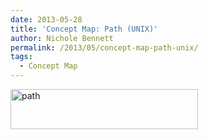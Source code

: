 ```yaml
---
date: 2013-05-28
title: 'Concept Map: Path (UNIX)'
author: Nichole Bennett
permalink: /2013/05/concept-map-path-unix/
tags:
  - Concept Map
---
```

[<img class="alignnone size-medium wp-image-2848" alt="path" src="http://teaching.software-carpentry.org/wp-content/uploads/2013/05/path-300x64.jpg" width="300" height="64" />][1]

 [1]: http://teaching.software-carpentry.org/wp-content/uploads/2013/05/path.jpg
